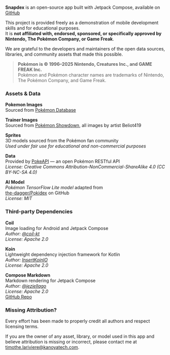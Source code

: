 **Snapdex** is an open-source app built with Jetpack Compose, available on [GitHub](https://github.com/TimLariviere/Snapdex-Compose)

This project is provided freely as a demonstration of mobile development skills and for educational purposes.  
It is **not affiliated with, endorsed, sponsored, or specifically approved by Nintendo, The Pokémon Company, or Game Freak**.

We are grateful to the developers and maintainers of the open data sources, libraries, and community assets that made this possible.

> **Pokémon is © 1996–2025 Nintendo, Creatures Inc., and GAME FREAK Inc.**  
> Pokémon and Pokémon character names are trademarks of Nintendo, The Pokémon Company, and Game Freak.

### Assets & Data

**Pokemon Images**  
Sourced from [Pokémon Database](https://pokemondb.net/)

**Trainer Images**  
Sourced from [Pokémon Showdown](https://play.pokemonshowdown.com/sprites/trainers/), all images by artist Beliot419

**Sprites**  
3D models sourced from the Pokémon fan community  
_Used under fair use for educational and non-commercial purposes_

**Data**  
Provided by [PokeAPI](https://pokeapi.co/) — an open Pokémon RESTful API  
_License: Creative Commons Attribution-NonCommercial-ShareAlike 4.0 (CC BY-NC-SA 4.0)_

**AI Model**  
_Pokémon TensorFlow Lite model_ adapted from  
[the-dagger/Pokidex](https://github.com/the-dagger/pokidex) on GitHub  
_License: MIT_

### Third-party Dependencies

**Coil**  
Image loading for Android and Jetpack Compose  
_Author: [@coil-kt](https://github.com/coil-kt/coil)_  
_License: Apache 2.0_

**Koin**  
Lightweight dependency injection framework for Kotlin  
_Author: [InsertKoinIO](https://insert-koin.io/)_  
_License: Apache 2.0_

**Compose Markdown**  
Markdown rendering for Jetpack Compose  
_Author: [@jeziellago](https://github.com/jeziellago/compose-markdown)_  
_License: Apache 2.0_  
[GitHub Repo](https://github.com/jeziellago/compose-markdown)

### Missing Attribution?

Every effort has been made to properly credit all authors and respect licensing terms.

If you are the owner of any asset, library, or model used in this app and believe attribution is missing or incorrect, please contact me at [timothe.lariviere@kanoyatech.com](mailto:timothe.lariviere@kanoyatech.com).